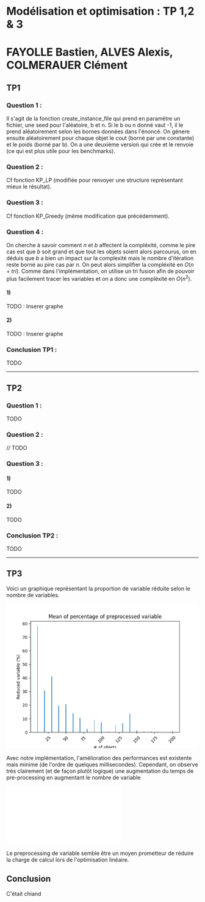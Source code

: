 # Modélisation et optimisation : TP 1,2 & 3
# FAYOLLE Bastien, ALVES Alexis, COLMERAUER Clément

## TP1
### Question 1 :
Il s'agit de la fonction create_instance_file qui prend en paramètre un fichier, une seed pour l'aléatoire, b et n. Si le b ou n donné vaut -1, il le prend aléatoirement selon les bornes données dans l'énoncé. On génere ensuite aléatoirement pour chaque objet le cout (borné par une constante) et le poids (borné par b). On a une deuxième version qui crée et le renvoie (ce qui est plus utile pour les benchmarks).
### Question 2 :
Cf fonction KP_LP (modifiée pour renvoyer une structure représentant mieux le résultat).
### Question 3 :
Cf fonction KP_Greedy (même modification que précédemment).
### Question 4 :
On cherche à savoir comment $n$ et $b$ affectent la compléxité, comme le pire cas est que $b$ soit grand et que tout les objets soient alors parcourus, on en déduis que $b$ a bien un impact sur la complexité mais le nombre d'itération reste borné au pire cas par $n$. On peut alors simplifier la compléxité en $O(n +tri)$. Comme dans l'implémentation, on utilise un tri fusion afin de pouvoir plus facilement tracer les variables et on a donc une compléxité en $O(n^2)$.
#### 1)
TODO : Inserer graphe
#### 2)
TODO : Inserer graphe

### Conclusion TP1 :
TODO

---

## TP2
### Question 1 :
TODO
### Question 2 :

// TODO 
### Question 3 :
#### 1)
TODO
#### 2)
TODO
### Conclusion TP2 :
TODO

---

## TP3


Voici un graphique représentant la proportion de variable réduite selon le nombre de variables.

![percentage of preprocessed.png](TP3/imgs/percentage%20of%20preprocessed.png)


Avec notre implémentation, l'amélioration des performances est existente mais minime (de l'ordre de
quelques millisecondes).
Cependant,
on observe très clairement (et de façon plutôt logique)
une augmentation du temps de pre-processing en augmentant le nombre de variable

![dataset.txt](TP3/dataset.txt)


Le preprocessing de variable semble être un moyen prometteur de réduire la charge de calcul
lors de l'optimisation linéaire. 



## Conclusion
C'était chiand